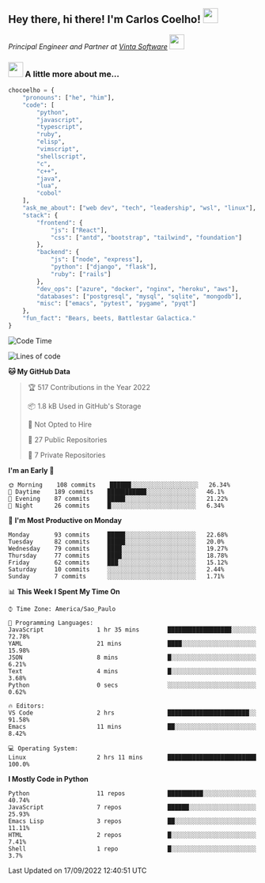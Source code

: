 <h2>Hey there, hi there! I'm Carlos Coelho! <img src="https://emoji.gg/assets/emoji/6680_this_is_fine.png" width="30"></h2>
<p><em>Principal Engineer and Partner at <a href="http://www.vintasoftware.com">Vinta Software</a> <img src="https://emojis.slackmojis.com/emojis/images/1613461409/13263/bongocat_code.gif?1613461409" width="30"> 
</em></p>

### <img src="https://emojis.slackmojis.com/emojis/images/1597320283/10003/catjam.gif?1597320283" width="30"> A little more about me...  

```python
chocoelho = {
    "pronouns": ["he", "him"],
    "code": [
        "python",
        "javascript",
        "typescript",
        "ruby",
        "elisp",
        "vimscript",
        "shellscript",
        "c",
        "c++",
        "java",
        "lua",
        "cobol"
    ],
    "ask_me_about": ["web dev", "tech", "leadership", "wsl", "linux"],
    "stack": {
        "frontend": {
            "js": ["React"],
            "css": ["antd", "bootstrap", "tailwind", "foundation"]
        },
        "backend": {
            "js": ["node", "express"],
            "python": ["django", "flask"],
            "ruby": ["rails"]
        },
        "dev_ops": ["azure", "docker", "nginx", "heroku", "aws"],
        "databases": ["postgresql", "mysql", "sqlite", "mongodb"],
        "misc": ["emacs", "pytest", "pygame", "pyqt"]
    },
    "fun_fact": "Bears, beets, Battlestar Galactica."
}
```

<!--START_SECTION:waka-->
![Code Time](http://img.shields.io/badge/Code%20Time-1%2C694%20hrs%207%20mins-blue)

![Lines of code](https://img.shields.io/badge/From%20Hello%20World%20I%27ve%20Written-34%20Thousand%20lines%20of%20code-blue)

**🐱 My GitHub Data** 

> 🏆 517 Contributions in the Year 2022
 > 
> 📦 1.8 kB Used in GitHub's Storage 
 > 
> 🚫 Not Opted to Hire
 > 
> 📜 27 Public Repositories 
 > 
> 🔑 7 Private Repositories  
 > 
**I'm an Early 🐤** 

```text
🌞 Morning    108 commits    ██████░░░░░░░░░░░░░░░░░░░   26.34% 
🌆 Daytime    189 commits    ███████████░░░░░░░░░░░░░░   46.1% 
🌃 Evening    87 commits     █████░░░░░░░░░░░░░░░░░░░░   21.22% 
🌙 Night      26 commits     █░░░░░░░░░░░░░░░░░░░░░░░░   6.34%

```
📅 **I'm Most Productive on Monday** 

```text
Monday       93 commits     █████░░░░░░░░░░░░░░░░░░░░   22.68% 
Tuesday      82 commits     █████░░░░░░░░░░░░░░░░░░░░   20.0% 
Wednesday    79 commits     ████░░░░░░░░░░░░░░░░░░░░░   19.27% 
Thursday     77 commits     ████░░░░░░░░░░░░░░░░░░░░░   18.78% 
Friday       62 commits     ███░░░░░░░░░░░░░░░░░░░░░░   15.12% 
Saturday     10 commits     ░░░░░░░░░░░░░░░░░░░░░░░░░   2.44% 
Sunday       7 commits      ░░░░░░░░░░░░░░░░░░░░░░░░░   1.71%

```


📊 **This Week I Spent My Time On** 

```text
⌚︎ Time Zone: America/Sao_Paulo

💬 Programming Languages: 
JavaScript               1 hr 35 mins        ██████████████████░░░░░░░   72.78% 
YAML                     21 mins             ████░░░░░░░░░░░░░░░░░░░░░   15.98% 
JSON                     8 mins              █░░░░░░░░░░░░░░░░░░░░░░░░   6.21% 
Text                     4 mins              █░░░░░░░░░░░░░░░░░░░░░░░░   3.68% 
Python                   0 secs              ░░░░░░░░░░░░░░░░░░░░░░░░░   0.62%

🔥 Editors: 
VS Code                  2 hrs               ███████████████████████░░   91.58% 
Emacs                    11 mins             ██░░░░░░░░░░░░░░░░░░░░░░░   8.42%

💻 Operating System: 
Linux                    2 hrs 11 mins       █████████████████████████   100.0%

```

**I Mostly Code in Python** 

```text
Python                   11 repos            ██████████░░░░░░░░░░░░░░░   40.74% 
JavaScript               7 repos             ██████░░░░░░░░░░░░░░░░░░░   25.93% 
Emacs Lisp               3 repos             ██░░░░░░░░░░░░░░░░░░░░░░░   11.11% 
HTML                     2 repos             █░░░░░░░░░░░░░░░░░░░░░░░░   7.41% 
Shell                    1 repo              █░░░░░░░░░░░░░░░░░░░░░░░░   3.7%

```



 Last Updated on 17/09/2022 12:40:51 UTC
<!--END_SECTION:waka-->
